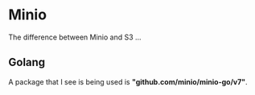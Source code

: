# Minio

The difference between Minio and S3 ...

## Golang

A package that I see is being used is **"github.com/minio/minio-go/v7"**.


